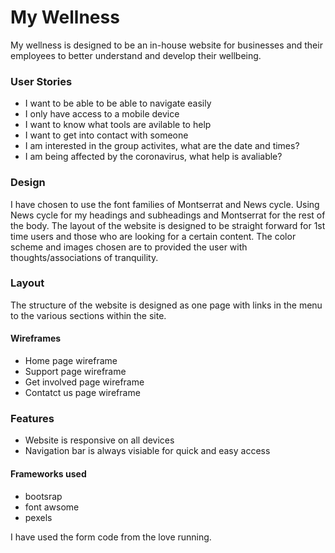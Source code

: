 # My Wellness

My wellness is designed to be an in-house website for businesses and their employees to better understand and develop their wellbeing.

### User Stories

* I want to be able to be able to navigate easily
* I only have access to a mobile device 
* I want to know what tools are avilable to help 
* I want to get into contact with someone
* I am interested in the group activites, what are the date and times?
* I am being affected by the coronavirus, what help is avaliable?

### Design

I have chosen to use the font families of Montserrat and News cycle. Using News cycle for my headings and subheadings and Montserrat for the rest of the body. 
The layout of the website is designed to be straight forward for 1st time users and those who are looking for a certain content. 
The color scheme and images chosen are to provided the user with thoughts/associations of tranquility.  

### Layout 

The structure of the website is designed as one page with links in the menu to the various sections within the site.

#### Wireframes

* Home page wireframe
* Support page wireframe
* Get involved page wireframe
* Contatct us page wireframe

### Features

* Website is responsive on all devices
* Navigation bar is always visiable for quick and easy access

#### Frameworks used

* bootsrap
* font awsome
* pexels

I have used the form code from the love running.
